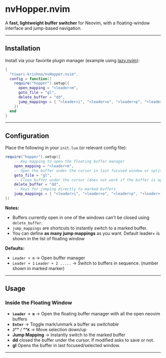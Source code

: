 # nvHopper.nvim

A **fast, lightweight buffer switcher** for Neovim, with a floating-window interface and jump-based navigation.

---

## Installation

Install via your favorite plugin manager (example using [lazy.nvim](https://github.com/folke/lazy.nvim)):

```lua
{
  "tiwari-krishna/nvHopper.nvim",
  config = function()
    require("hopper").setup({
      open_mapping = "<leader>m",
      goto_file = "gl",
      delete_buffer = "dd",
      jump_mappings = { "<leader>i", "<leader>o", "<leader>p", "<leader>[" },
    })
  end
}
```

---

## Configuration

Place the following in your `init.lua` (or relevant config file):

```lua
require("hopper").setup({
    -- Key mapping to open the floating buffer manager
    open_mapping = "<leader>m",
    -- Open the buffer under the cursor in last focused window or split
    goto_file = "gl",
    -- Close buffer under the cursor (does not work if the buffer is open in a window)
    delete_buffer = "dd",
    -- Keys for jumping directly to marked buffers
    jump_mappings = { "<leader>i", "<leader>o", "<leader>p", "<leader>[" },
})
```

**Notes:**

- Buffers currently open in one of the windows can't be closed using `delete_buffer`.
- `jump_mappings` are shortcuts to instantly switch to a marked buffer.
- You can define **as many jump mappings** as you want. Default leader+<num> is shown in the list of floating window

**Defaults:**

- `Leader + m` → Open buffer manager
- `Leader + 1` `Leader + 2 .....` → Switch to buffers in sequence. (number shown in marked marker)

---

## Usage

### Inside the Floating Window

- **`Leader + m`** → Open the floating buffer manager with all the open neovim buffers
- **`Enter`** → Toggle mark/unmark a buffer as _switchable_
- **`J`**\*\* / \*\***`K`** → Move selection down/up
- **Jump Mapping** → Instantly switch to the marked buffer
- **dd** closed the buffer under the cursor. If modified asks to save or not.
- **gl** Opens the buffer in last focused/selected window.

---
